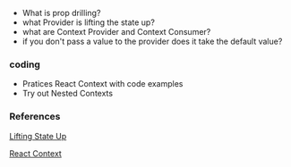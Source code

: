 - What is prop drilling?
- what Provider  is lifting the state up?
- what are Context Provider and Context Consumer?
- if you don't pass a value to the provider does it take the default value?


### coding

- Pratices React Context with code examples
- Try out Nested Contexts


### References
[Lifting State Up](https://legacy.reactjs.org/docs/lifting-state-up.html)

[React Context](https://legacy.reactjs.org/docs/context.html)